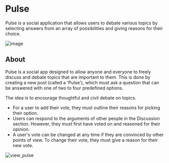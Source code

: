 # Pulse
Pulse is a social application that allows users to debate various topics by selecting answers from an array of possibilities and giving reasons for their choice.

![image](https://github.com/user-attachments/assets/fb8e646e-ee1d-468a-96dd-04dbdff8b0b1)


## About
Pulse is a social app designed to allow anyone and everyone to freely discuss and debate topics that are important to them. This is done by creating a new post (called a 'Pulse'), which must ask a question that can be answered with one of two to four predefined options.

The idea is to encourage thoughtful and civil debate on topics.
- For a user to add their vote, they must outline their reasons for picking their option.
- Users can respond to the arguments of other people in the Discussion section. However, they must first have voted on and reasoned for their opinion.
- A user's vote can be changed at any time if they are convinced by other points of view. To change their vote, they must give a reason for their new vote.

![view_pulse](https://github.com/user-attachments/assets/21d89ba1-61d9-4a8b-8f3b-03bb45e5ac3a)

